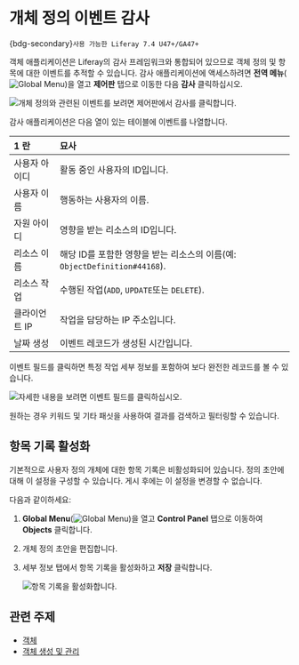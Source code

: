 # 개체 정의 이벤트 감사

{bdg-secondary}`사용 가능한 Liferay 7.4 U47+/GA47+`

객체 애플리케이션은 Liferay의 감사 프레임워크와 통합되어 있으므로 객체 정의 및 항목에 대한 이벤트를 추적할 수 있습니다. 감사 애플리케이션에 액세스하려면 **전역 메뉴**(![Global Menu](../../../images/icon-applications-menu.png))을 열고 **제어판** 탭으로 이동한 다음 **감사** 클릭하십시오.

![개체 정의와 관련된 이벤트를 보려면 제어판에서 감사를 클릭합니다.](./auditing-object-definition-events/images/01.png)

감사 애플리케이션은 다음 열이 있는 테이블에 이벤트를 나열합니다.

| 1 란      | 묘사                                                      |
|:-------- |:------------------------------------------------------- |
| 사용자 아이디  | 활동 중인 사용자의 ID입니다.                                       |
| 사용자 이름   | 행동하는 사용자의 이름.                                           |
| 자원 아이디   | 영향을 받는 리소스의 ID입니다.                                      |
| 리소스 이름   | 해당 ID를 포함한 영향을 받는 리소스의 이름(예: `ObjectDefinition#44168`). |
| 리소스 작업   | 수행된 작업(`ADD`, `UPDATE`또는 `DELETE`).                     |
| 클라이언트 IP | 작업을 담당하는 IP 주소입니다.                                      |
| 날짜 생성    | 이벤트 레코드가 생성된 시간입니다.                                     |

이벤트 필드를 클릭하면 특정 작업 세부 정보를 포함하여 보다 완전한 레코드를 볼 수 있습니다.

![자세한 내용을 보려면 이벤트 필드를 클릭하십시오.](./auditing-object-definition-events/images/02.png)

원하는 경우 키워드 및 기타 패싯을 사용하여 결과를 검색하고 필터링할 수 있습니다.

## 항목 기록 활성화

기본적으로 사용자 정의 개체에 대한 항목 기록은 비활성화되어 있습니다. 정의 초안에 대해 이 설정을 구성할 수 있습니다. 게시 후에는 이 설정을 변경할 수 없습니다.

다음과 같이하세요:

1. **Global Menu**(![Global Menu](../../../images/icon-applications-menu.png))을 열고 **Control Panel** 탭으로 이동하여 **Objects** 클릭합니다.

1. 개체 정의 초안을 편집합니다.

1. 세부 정보 탭에서 항목 기록을 활성화하고 **저장** 클릭합니다.

   ![항목 기록을 활성화합니다.](./auditing-object-definition-events/images/03.png)

## 관련 주제

* [객체](../../objects.md)
* [객체 생성 및 관리](../creating-and-managing-objects.md)
